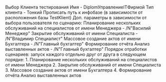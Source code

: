 Выбор Клиента тестирования
    Имя - DiplomУправлениеITФирмой
    Тип клиента - Тонкий
Прописать путь к инфобазе (в зависимости от расположения базы TestKlient)
    Доп. параметры в зависимости от выбора пользователя по сценарию: 
        Планирование нескольких обслуживаний на специалистов от имени Менеджера - /N"Василий Менеджер" 
        Закрытие обслуживаний от имени Специалиста - /N"Владимир Специалист"
        Массовое создание актов от имени Бухгалтера - /N"Главный бухгалтер"
        Формирование отчёта Анализ выставленных актов - /N"Главный бухгалтер"
Порядок отработки сценариев: запуск каждого отдельно друг от друга в следующем порядке: 
    1. Планирование нескольких обслуживаний на специалистов от имени Менеджера 
    2. Закрытие обслуживаний от имени Специалиста 
    3. Массовое создание актов от имени Бухгалтера 
    4. Формирование отчёта Анализ выставленных актов 
        
